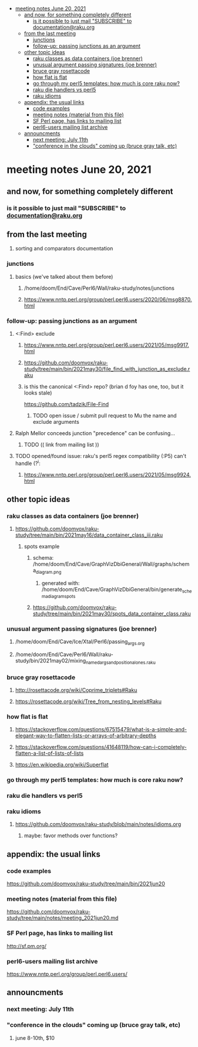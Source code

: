 - [meeting notes June 20, 2021](#org954a4f9)
  - [and now, for something completely different](#org0238e6e)
    - [is it possible to just mail "SUBSCRIBE" to documentation@raku.org](#orgf5180ce)
  - [from the last meeting](#orgc037f8a)
    - [junctions](#orgff995ff)
    - [follow-up: passing junctions as an argument](#org61f6e01)
  - [other topic ideas](#orgd8dbb9e)
    - [raku classes as data containers (joe brenner)](#orga3d68ab)
    - [unusual argument passing signatures (joe brenner)](#org4c2b721)
    - [bruce gray rosettacode](#org6702f82)
    - [how flat is flat](#orgead4b87)
    - [go through my perl5 templates: how much is core raku now?](#org1178ba0)
    - [raku die handlers vs perl5](#org7a7fb1b)
    - [raku idioms](#orgb847e42)
  - [appendix: the usual links](#orgb0e6d2e)
    - [code examples](#org0adb974)
    - [meeting notes (material from this file)](#org9ad28af)
    - [SF Perl page, has links to mailing list](#org007476a)
    - [perl6-users mailing list archive](#org881db33)
  - [announcments](#orgb7d93b1)
    - [next meeting: July 11th](#orgb2dda59)
    - ["conference in the clouds" coming up (bruce gray talk, etc)](#org12dff2c)


<a id="org954a4f9"></a>

# meeting notes June 20, 2021


<a id="org0238e6e"></a>

## and now, for something completely different


<a id="orgf5180ce"></a>

### is it possible to just mail "SUBSCRIBE" to documentation@raku.org


<a id="orgc037f8a"></a>

## from the last meeting

1.  sorting and comparators documentation


<a id="orgff995ff"></a>

### junctions

1.  basics (we've talked about them before)

    1.  /home/doom/End/Cave/Perl6/Wall/raku-study/notes/junctions
    
    2.  <https://www.nntp.perl.org/group/perl.perl6.users/2020/06/msg8870.html>


<a id="org61f6e01"></a>

### follow-up: passing junctions as an argument

1.  <:Find> exclude

    1.  <https://www.nntp.perl.org/group/perl.perl6.users/2021/05/msg9917.html>
    
    2.  <https://github.com/doomvox/raku-study/tree/main/bin/2021may30/file_find_with_junction_as_exclude.raku>
    
    3.  is this the canonical <:Find> repo?  (brian d foy has one, too, but it looks stale)
    
        <https://github.com/tadzik/File-Find>
        
        1.  TODO open issue / submit pull request to Mu the name and exclude arguments

2.  Ralph Mellor conceeds junction "precedence" can be confusing&#x2026;

    1.  TODO (( link from mailing list ))

3.  TODO opened/found issue: raku's perl5 regex compatibility (:P5) can't handle (?<sup>i</sup>:

    1.  <https://www.nntp.perl.org/group/perl.perl6.users/2021/05/msg9924.html>


<a id="orgd8dbb9e"></a>

## other topic ideas


<a id="orga3d68ab"></a>

### raku classes as data containers (joe brenner)

1.  <https://github.com/doomvox/raku-study/tree/main/bin/2021may16/data_container_class_iii.raku>

    1.  spots example
    
        1.  schema: /home/doom/End/Cave/GraphVizDbiGeneral/Wall/graphs/schema<sub>diagram.png</sub>
        
            1.  generated with: /home/doom/End/Cave/GraphVizDbiGeneral/bin/generate<sub>schema</sub><sub>diagram</sub><sub>spots</sub>
        
        2.  <https://github.com/doomvox/raku-study/tree/main/bin/2021may30/spots_data_container_class.raku>


<a id="org4c2b721"></a>

### unusual argument passing signatures (joe brenner)

1.  /home/doom/End/Cave/Ice/Xtal/Perl6/passing<sub>args.org</sub>

2.  /home/doom/End/Cave/Perl6/Wall/raku-study/bin/2021may02/mixing<sub>named</sub><sub>args</sub><sub>and</sub><sub>positional</sub><sub>ones.raku</sub>


<a id="org6702f82"></a>

### bruce gray rosettacode

1.  <http://rosettacode.org/wiki/Coprime_triplets#Raku>

2.  <https://rosettacode.org/wiki/Tree_from_nesting_levels#Raku>


<a id="orgead4b87"></a>

### how flat is flat

1.  <https://stackoverflow.com/questions/67515479/what-is-a-simple-and-elegant-way-to-flatten-lists-or-arrays-of-arbitrary-depths>

2.  <https://stackoverflow.com/questions/41648119/how-can-i-completely-flatten-a-list-of-lists-of-lists>

3.  <https://en.wikipedia.org/wiki/Superflat>


<a id="org1178ba0"></a>

### go through my perl5 templates: how much is core raku now?


<a id="org7a7fb1b"></a>

### raku die handlers vs perl5


<a id="orgb847e42"></a>

### raku idioms

1.  <https://github.com/doomvox/raku-study/blob/main/notes/idioms.org>

    1.  maybe: favor methods over functions?


<a id="orgb0e6d2e"></a>

## appendix: the usual links


<a id="org0adb974"></a>

### code examples

<https://github.com/doomvox/raku-study/tree/main/bin/2021jun20>


<a id="org9ad28af"></a>

### meeting notes (material from this file)

<https://github.com/doomvox/raku-study/tree/main/notes/meeting_2021jun20.md>


<a id="org007476a"></a>

### SF Perl page, has links to mailing list

<http://sf.pm.org/>


<a id="org881db33"></a>

### perl6-users mailing list archive

<https://www.nntp.perl.org/group/perl.perl6.users/>


<a id="orgb7d93b1"></a>

## announcments


<a id="orgb2dda59"></a>

### next meeting: July 11th


<a id="org12dff2c"></a>

### "conference in the clouds" coming up (bruce gray talk, etc)

1.  june 8-10th, $10

